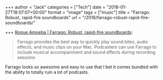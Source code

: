 +++
author = "Jack"
categories = ["Tech"]
date = "2018-01-27T18:07:07+00:00"
format = "image"
tags = ["music"]
title = "Farrago: Robust, rapid-fire soundboards"
url = "/2018/farrago-robust-rapid-fire-soundboards/"

+++
[Rogue Amoeba | Farrago: Robust, rapid-fire soundboards][1]:

> Farrago provides the best way to quickly play sound bites, audio effects, and music clips on your Mac. Podcasters can use Farrago to include musical accompaniment and sound effects during recording sessions

Farrago looks so awesome and easy to use that I bet it comes bundled with the ability to totally ruin a lot of podcasts.

 [1]: https://rogueamoeba.com/farrago/